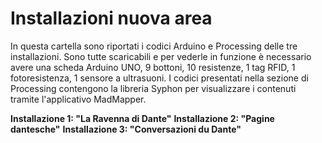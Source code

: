 # Installazioni nuova area

In questa cartella sono riportati i codici Arduino e Processing delle tre installazioni.
Sono tutte scaricabili e per vederle in funzione è necessario avere una scheda Arduino UNO, 9 bottoni, 10 resistenze, 1 tag RFID, 1 fotoresistenza, 1 sensore a ultrasuoni.
I codici presentati nella sezione di Processing contengono la libreria Syphon per visualizzare i contenuti tramite l'applicativo MadMapper. 

__Installazione 1: "La Ravenna di Dante"__
__Installazione 2: "Pagine dantesche"__
__Installazione 3: "Conversazioni du Dante"__
